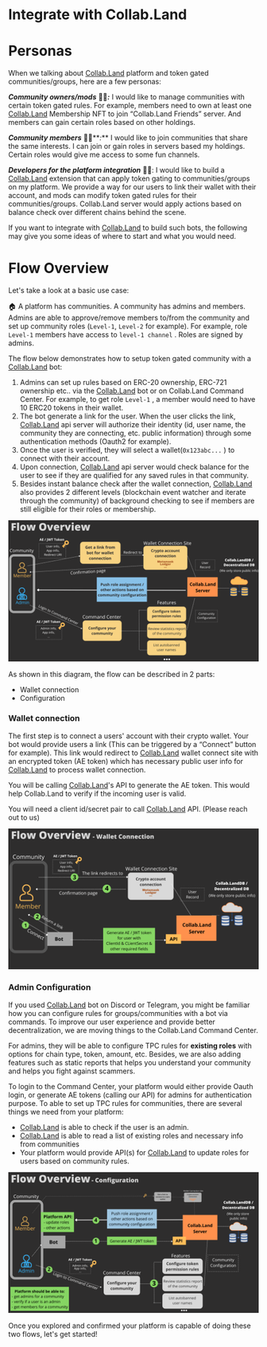 # Integrate with Collab.Land

# Personas

When we talking about [Collab.Land](http://Collab.Land) platform and token gated communities/groups, here are a few personas:

**_Community owners/mods_** 👩‍🏫**_:_** I would like to manage communities with certain token gated rules. For example, members need to own at least one [Collab.Land](http://Collab.Land) Membership NFT to join “Collab.Land Friends” server. And members can gain certain roles based on other holdings.

**_Community members_** 🙋‍♀️**_:_** I would like to join communities that share the same interests. I can join or gain roles in servers based my holdings. Certain roles would give me access to some fun channels.

**_Developers for the platform integration_** 🧑‍💻: I would like to build a [Collab.Land](http://Collab.Land) extension that can apply token gating to communities/groups on my platform. We provide a way for our users to link their wallet with their account, and mods can modify token gated rules for their communities/groups. Collab.Land server would apply actions based on balance check over different chains behind the scene.

If you want to integrate with [Collab.Land](http://Collab.Land) to build such bots, the following may give you some ideas of where to start and what you would need.

# Flow Overview

Let's take a look at a basic use case:

🏠 A platform has communities. A community has admins and members. Admins are able to approve/remove members to/from the community and set up community roles (`Level-1`, `Level-2` for example). For example, role `Level-1` members have access to `level-1 channel` . Roles are signed by admins.

The flow below demonstrates how to setup token gated community with a [Collab.Land](http://Collab.Land) bot:

1. Admins can set up rules based on ERC-20 ownership, ERC-721 ownership etc.. via the [Collab.Land](http://Collab.Land) bot or on Collab.Land Command Center. For example, to get role `Level-1` , a member would need to have 10 ERC20 tokens in their wallet.
2. The bot generate a link for the user. When the user clicks the link, [Collab.Land](http://Collab.Land) api server will authorize their identity (id, user name, the community they are connecting, etc. public information) through some authentication methods (Oauth2 for example).
3. Once the user is verified, they will select a wallet(`0x123abc...` ) to connect with their account.
4. Upon connection, [Collab.Land](http://Collab.Land) api server would check balance for the user to see if they are qualified for any saved rules in that community.
5. Besides instant balance check after the wallet connection, [Collab.Land](http://Collab.Land) also provides 2 different levels (blockchain event watcher and iterate through the community) of background checking to see if members are still eligible for their roles or membership.

![flow overview](./images/flow-overview.png)

As shown in this diagram, the flow can be described in 2 parts:

- Wallet connection
- Configuration

### Wallet connection

The first step is to connect a users' account with their crypto wallet. Your bot would provide users a link (This can be triggered by a “Connect” button for example). This link would redirect to [Collab.Land](http://Collab.Land) wallet connect site with an encrypted token (AE token) which has necessary public user info for [Collab.Land](http://Collab.Land) to process wallet connection.

You will be calling [Collab.Land](http://Collab.Land)'s API to generate the AE token. This would help Collab.Land to verify if the incoming user is valid.

You will need a client id/secret pair to call [Collab.Land](http://Collab.Land) API. (Please reach out to us)

![wallet connection](./images/wallet-connection-flow.png)

### Admin Configuration

If you used [Collab.Land](http://Collab.Land) bot on Discord or Telegram, you might be familiar how you can configure rules for groups/communities with a bot via commands. To improve our user experience and provide better decentralization, we are moving things to the Collab.Land Command Center.

For admins, they will be able to configure TPC rules for **existing roles** with options for chain type, token, amount, etc. Besides, we are also adding features such as static reports that helps you understand your community and helps you fight against scammers.

To login to the Command Center, your platform would either provide Oauth login, or generate AE tokens (calling our API) for admins for authentication purpose. To able to set up TPC rules for communities, there are several things we need from your platform:

- [Collab.Land](http://Collab.Land) is able to check if the user is an admin.
- [Collab.Land](http://Collab.Land) is able to read a list of existing roles and necessary info from communities
- Your platform would provide API(s) for [Collab.Land](http://Collab.Land) to update roles for users based on community rules.

![User.png](./images/config-flow.png)

Once you explored and confirmed your platform is capable of doing these two flows, let's get started!
